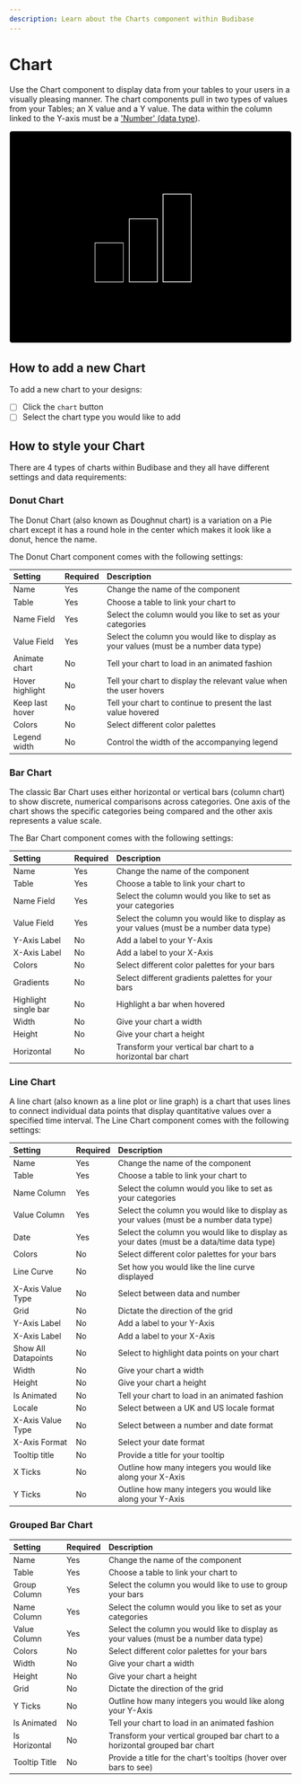```yaml
---
description: Learn about the Charts component within Budibase
---
```


# Chart

Use the Chart component to display data from your tables to your users in a visually pleasing manner. The chart components pull in two types of values from your Tables; an X value and a Y value. The data within the column linked to the Y-axis must be a ['Number' \(data type](../../data/tables/columns.md)\).

![](../../.gitbook/assets/chart.png)

## How to add a new Chart

To add a new chart to your designs:

* [ ] Click the `chart` button
* [ ] Select the chart type you would like to add

## How to style your Chart

There are 4 types of charts within Budibase and they all have different settings and data requirements:

### Donut Chart

The Donut Chart \(also known as Doughnut chart\) is a variation on a Pie chart except it has a round hole in the center which makes it look like a donut, hence the name.

The Donut Chart component comes with the following settings:

| Setting | Required | Description |
| :--- | :--- | :--- |
| Name | Yes | Change the name of the component |
| Table | Yes | Choose a table to link your chart to |
| Name Field | Yes | Select the column would you like to set as your categories |
| Value Field | Yes | Select the column you would like to display as your values \(must be a number data type\) |
| Animate chart | No | Tell your chart to load in an animated fashion |
| Hover highlight | No | Tell your chart to display the relevant value when the user hovers |
| Keep last hover | No | Tell your chart to continue to present the last value hovered  |
| Colors | No | Select different color palettes |
| Legend width | No | Control the width of the accompanying legend |

### 

### Bar Chart

The classic Bar Chart uses either horizontal or vertical bars \(column chart\) to show discrete, numerical comparisons across categories. One axis of the chart shows the specific categories being compared and the other axis represents a value scale.

The Bar Chart component comes with the following settings:

| Setting | Required | Description |
| :--- | :--- | :--- |
| Name | Yes | Change the name of the component |
| Table | Yes | Choose a table to link your chart to |
| Name Field | Yes | Select the column would you like to set as your categories |
| Value Field | Yes | Select the column you would like to display as your values \(must be a number data type\) |
| Y-Axis Label | No | Add a label to your Y-Axis |
| X-Axis Label | No | Add a label to your X-Axis |
| Colors | No | Select different color palettes for your bars |
| Gradients | No | Select different gradients palettes for your bars |
| Highlight single bar | No | Highlight a bar when hovered |
| Width | No | Give your chart a width |
| Height | No | Give your chart a height |
| Horizontal | No | Transform your vertical bar chart to a horizontal bar chart |

### 

### Line Chart

A line chart \(also known as a line plot or line graph\) is a chart that uses lines to connect individual data points that display quantitative values over a specified time interval. The Line Chart component comes with the following settings:

| Setting | Required | Description |
| :--- | :--- | :--- |
| Name | Yes | Change the name of the component |
| Table | Yes | Choose a table to link your chart to |
| Name Column | Yes | Select the column would you like to set as your categories |
| Value Column | Yes | Select the column you would like to display as your values \(must be a number data type\) |
| Date  | Yes | Select the column you would like to display as your dates \(must be a data/time data type\) |
| Colors | No | Select different color palettes for your bars |
| Line Curve | No | Set how you would like the line curve displayed |
| X-Axis Value Type | No | Select between data and number |
| Grid | No | Dictate the direction of the grid |
| Y-Axis Label | No | Add a label to your Y-Axis |
| X-Axis Label | No | Add a label to your X-Axis |
| Show All Datapoints | No | Select to highlight data points on your chart |
| Width | No | Give your chart a width |
| Height | No | Give your chart a height |
| Is Animated | No | Tell your chart to load in an animated fashion |
| Locale | No | Select between a UK and US locale format |
| X-Axis Value Type | No | Select between a number and date format |
| X-Axis Format | No | Select your date format |
| Tooltip title | No | Provide a title for your tooltip |
| X Ticks | No | Outline how many integers you would like along your X-Axis |
| Y Ticks | No | Outline how many integers you would like along your Y-Axis |

### 

### Grouped Bar Chart

| Setting | Required | Description |
| :--- | :--- | :--- |
| Name | Yes | Change the name of the component |
| Table | Yes | Choose a table to link your chart to |
| Group Column | Yes | Select the column you would like to use to group your bars |
| Name Column | Yes | Select the column would you like to set as your categories |
| Value Column | Yes | Select the column you would like to display as your values \(must be a number data type\) |
| Colors | No | Select different color palettes for your bars |
| Width | No | Give your chart a width |
| Height | No | Give your chart a height |
| Grid | No | Dictate the direction of the grid |
| Y Ticks | No | Outline how many integers you would like along your Y-Axis |
| Is Animated | No | Tell your chart to load in an animated fashion |
| Is Horizontal | No | Transform your vertical grouped bar chart to a horizontal grouped bar chart |
| Tooltip Title | No | Provide a title for the chart's tooltips \(hover over bars to see\) |







